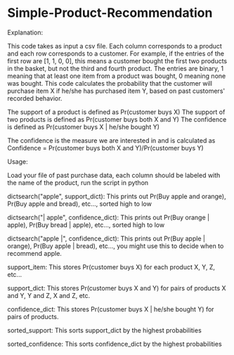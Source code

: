 # Simple-Product-Recommendation

Explanation: 

This code takes as input a csv file. Each column corresponds to a product and each row corresponds to a customer. For example, if the entries of the first row are [1, 1, 0, 0], this means a customer bought the first two products in the basket, but not the third and fourth product. The entries are binary, 1 meaning that at least one item from a product was bought, 0 meaning none was bought. This code calculates the probability that the customer will purchase item X if he/she has purchased item Y, based on past customers' recorded behavior. 

The support of a product is defined as Pr(customer buys X) 
The support of two products is defined as Pr(customer buys both X and Y) 
The confidence is defined as Pr(customer buys X | he/she bought Y) 

The confidence is the measure we are interested in and is calculated as Confidence = Pr(customer buys both X and Y)/Pr(customer buys Y) 



Usage: 

Load your file of past purchase data, each column should be labeled with the name of the product, run the script in python

dictsearch("apple", support_dict): This prints out Pr(Buy apple and orange), Pr(Buy apple and bread), etc..., sorted high to low 

dictsearch("| apple", confidence_dict): This prints out Pr(Buy orange | apple), Pr(Buy bread | apple), etc..., sorted high to low 

dictsearch("apple |", confidence_dict): This prints out Pr(Buy apple | orange), Pr(Buy apple | bread), etc..., you might use this to decide when to recommend apple. 

support_item: This stores Pr(customer buys X) for each product X, Y, Z, etc... 

support_dict: This stores Pr(customer buys X and Y) for pairs of products X and Y, Y and Z, X and Z, etc. 
		
confidence_dict: This stores Pr(customer buys X | he/she bought Y) for pairs of products. 

sorted_support: This sorts support_dict by the highest probabilities

sorted_confidence: This sorts confidence_dict by the highest probabilities 





